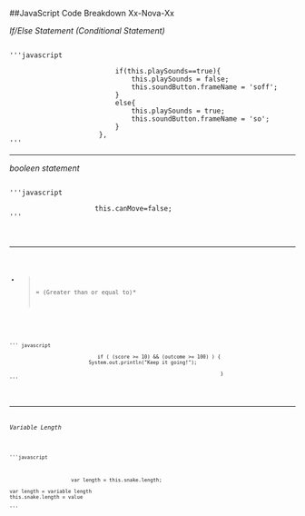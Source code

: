 ##JavaScript Code Breakdown Xx-Nova-Xx

*If/Else Statement (Conditional Statement)*
<pre><code>
'''javascript

                          if(this.playSounds==true){
                              this.playSounds = false;
                              this.soundButton.frameName = 'soff';
                          }
                          else{
                              this.playSounds = true;
                              this.soundButton.frameName = 'so';
                          }
                      },
'''
</pre></code>

___



*booleen statement*

<pre><code>
'''javascript

                     this.canMove=false;
'''
</pre><code>
    
___


* >= (Greater than or equal to)*

<pre><code>
''' javascript
                             
                              if ( (score >= 10) && (outcome >= 100) ) {
                           System.out.println("Keep it going!");
                                                                        
                                                                        }
'''
</pre></code>


___

*Variable Length*

<pre><code>
'''javascript



                     var length = this.snake.length;
                     
var length = variable length
this.snake.length = value

'''
</pre></code>
~~~
                     
